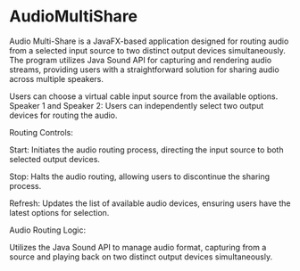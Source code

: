 # AudioMultiShare
Audio Multi-Share is a JavaFX-based application designed for routing audio from a selected input source to two distinct output devices simultaneously. The program utilizes Java Sound API for capturing and rendering audio streams, providing users with a straightforward solution for sharing audio across multiple speakers.

Users can choose a virtual cable input source from the available options.
Speaker 1 and Speaker 2: Users can independently select two output devices for routing the audio.

Routing Controls:

Start: Initiates the audio routing process, directing the input source to both selected output devices.

Stop: Halts the audio routing, allowing users to discontinue the sharing process.

Refresh: Updates the list of available audio devices, ensuring users have the latest options for selection.



Audio Routing Logic:

Utilizes the Java Sound API to manage audio format, capturing from a source and playing back on two distinct output devices simultaneously.
